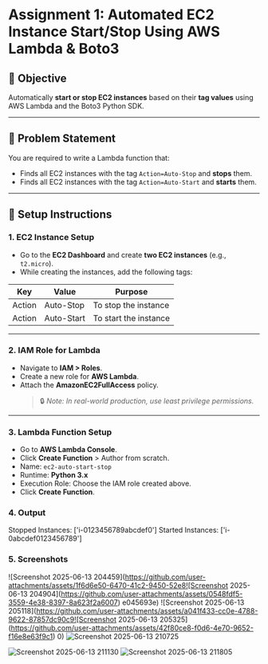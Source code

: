# Assignment 1: Automated EC2 Instance Start/Stop Using AWS Lambda & Boto3

## 📌 Objective

Automatically **start or stop EC2 instances** based on their **tag values** using AWS Lambda and the Boto3 Python SDK.

---

## 🧠 Problem Statement

You are required to write a Lambda function that:

- Finds all EC2 instances with the tag `Action=Auto-Stop` and **stops** them.
- Finds all EC2 instances with the tag `Action=Auto-Start` and **starts** them.

---

## 🔧 Setup Instructions

### 1. EC2 Instance Setup

- Go to the **EC2 Dashboard** and create **two EC2 instances** (e.g., `t2.micro`).
- While creating the instances, add the following tags:

| Key    | Value       | Purpose              |
|--------|-------------|----------------------|
| Action | Auto-Stop   | To stop the instance |
| Action | Auto-Start  | To start the instance |

---

### 2. IAM Role for Lambda

- Navigate to **IAM > Roles**.
- Create a new role for **AWS Lambda**.
- Attach the **AmazonEC2FullAccess** policy.
  > 🔒 *Note: In real-world production, use least privilege permissions.*

---

### 3. Lambda Function Setup

- Go to **AWS Lambda Console**.
- Click **Create Function** > Author from scratch.
- Name: `ec2-auto-start-stop`
- Runtime: **Python 3.x**
- Execution Role: Choose the IAM role created above.
- Click **Create Function**.




### 4. Output

Stopped Instances: ['i-0123456789abcdef0']
Started Instances: ['i-0abcdef0123456789']



### 5. Screenshots

![Screenshot 2025-06-13 204459](https://github.com/user-attachments/assets/1f6d6e50-6470-41c2-9450-52e8![Screenshot 2025-06-13 204904](https://github.com/user-attachments/assets/0548fdf5-3559-4e38-8397-8a623f2a6007)
e045693e)
![Screenshot 2025-06-13 205118](https://github.com/user-attachments/assets/a041f433-cc0e-4788-9622-87857dc90c9![Screenshot 2025-06-13 205325](https://github.com/user-attachments/assets/42f80ce8-f0d6-4e70-9652-f16e8e63f9c1)
0)
![Screenshot 2025-06-13 210725](https://github.com/user-attachments/assets/56ea5e9b-9c5a-4e76-abc0-e569ce4fa985)

![Screenshot 2025-06-13 211130](https://github.com/user-attachments/assets/2463693f-4d25-4845-bce5-d905f2c7b76a)
![Screenshot 2025-06-13 211805](https://github.com/user-attachments/assets/b7c50f8a-49b4-4585-a5a6-562968a077af)
